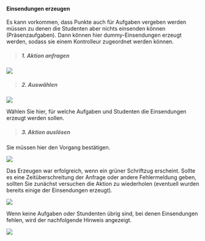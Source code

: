 #### Einsendungen erzeugen ####
Es kann vorkommen, dass Punkte auch für Aufgaben vergeben werden müssen zu denen die Studenten aber nichts einsenden können (Präsenzaufgaben). Dann können hier dummy-Einsendungen erzeugt werden, sodass sie einem Kontrolleur zugeordnet werden können.

> ##### 1. Aktion anfragen #####

![](makeA.png)

> ##### 2. Auswählen #####

![](makeD.png)

Wählen Sie hier, für welche Aufgaben und Studenten die Einsendungen erzeugt werden sollen.

> ##### 3. Aktion auslösen #####

Sie müssen hier den Vorgang bestätigen.

![](makeB.png)

Das Erzeugen war erfolgreich, wenn ein grüner Schriftzug erscheint. Sollte es eine Zeitüberschreitung der Anfrage oder andere Fehlermeldung geben, sollten Sie zunächst versuchen die Aktion zu wiederholen (eventuell wurden bereits einige der Einsendungen erzeugt).

![](makeC.png)

Wenn keine Aufgaben oder Stundenten übrig sind, bei denen Einsendungen fehlen, wird der nachfolgende Hinweis angezeigt.

![](makeE.png)
